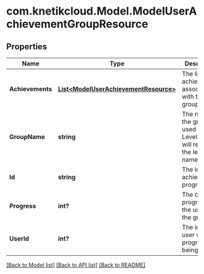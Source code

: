 # com.knetikcloud.Model.ModelUserAchievementGroupResource
## Properties

Name | Type | Description | Notes
------------ | ------------- | ------------- | -------------
**Achievements** | [**List&lt;ModelUserAchievementResource&gt;**](ModelUserAchievementResource.md) | The list of achievements associated with the group | [default to null]
**GroupName** | **string** | The name of the group.  If used by Leveling, this will represent the level name | [default to null]
**Id** | **string** | The id of the achievement progress | [optional] [default to null]
**Progress** | **int?** | The current progress of the user on the group | [default to null]
**UserId** | **int?** | The id of the user whose progress is being tracked | [default to null]

[[Back to Model list]](../README.md#documentation-for-models) [[Back to API list]](../README.md#documentation-for-api-endpoints) [[Back to README]](../README.md)

